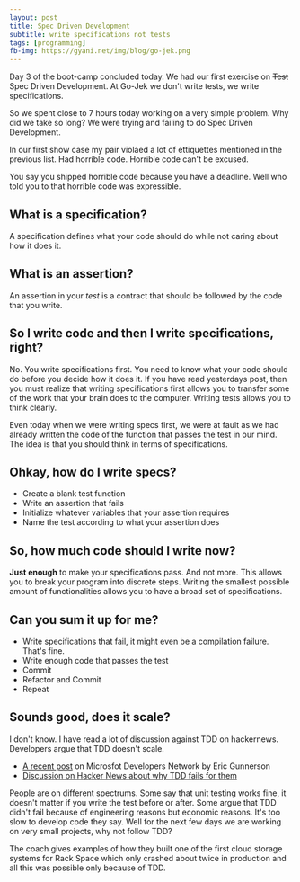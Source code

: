 ```yaml
---
layout: post
title: Spec Driven Development
subtitle: write specifications not tests
tags: [programming]
fb-img: https://gyani.net/img/blog/go-jek.png
---
```


Day 3 of the boot-camp concluded today. We had our first exercise on ~~Test~~ Spec Driven Development. At Go-Jek we don't write tests, we write specifications.

So we spent close to 7 hours today working on a very simple problem. Why did we take so long? We were trying and failing to do Spec Driven Development.

In our first show case my pair violaed a lot of ettiquettes mentioned in the previous list. Had horrible code. Horrible code can't be excused.

You say you shipped horrible code because you have a deadline. Well who told you to that horrible code was expressible.

## What is a specification?

A specification defines what your code should do while not caring about how it does it.

## What is an assertion?

An assertion in your *test* is a contract that should be followed by the code that you write.

## So I write code and then I write specifications, right?

No. You write specifications first. You need to know what your code should do before you decide how it does it. If you have read yesterdays post, then you must realize that writing specifications first allows you to transfer some of the work that your brain does to the computer. Writing tests allows you to think clearly.

Even today when we were writing specs first, we were at fault as we had already written the code of the function that passes the test in our mind. The idea is that you should think in terms of specifications.

## Ohkay, how do I write specs?

- Create a blank test function
- Write an assertion that fails
- Initialize whatever variables that your assertion requires
- Name the test according to what your assertion does

## So, how much code should I write now?

**Just enough** to make your specifications pass. And not more. This allows you to break your program into discrete steps. Writing the smallest possible amount of functionalities allows you to have a broad set of specifications.

## Can you sum it up for me?

- Write specifications that fail, it might even be a compilation failure. That's fine.
- Write enough code that passes the test
- Commit
- Refactor and Commit
- Repeat

## Sounds good, does it scale?

I don't know. I have read a lot of discussion against TDD on hackernews. Developers argue that TDD doesn't scale.

- [A recent post](https://blogs.msdn.microsoft.com/ericgu/2017/06/22/notdd/) on Microsfot Developers Network by Eric Gunnerson
- [Discussion on Hacker News about why TDD fails for them](https://news.ycombinator.com/item?id=12924173)

People are on different spectrums. Some say that unit testing works fine, it doesn't matter if you write the test before or after. Some argue that TDD didn't fail because of engineering reasons but economic reasons. It's too slow to develop code they say. Well for the next few days we are working on very small projects, why not follow TDD?

The coach gives examples of how they built one of the first cloud storage systems for Rack Space which only crashed about twice in production and all this was possible only because of TDD.
